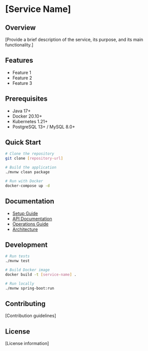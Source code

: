 # [Service Name]

## Overview
[Provide a brief description of the service, its purpose, and its main functionality.]

## Features
- Feature 1
- Feature 2
- Feature 3

## Prerequisites
- Java 17+
- Docker 20.10+
- Kubernetes 1.21+
- PostgreSQL 13+ / MySQL 8.0+

## Quick Start
```bash
# Clone the repository
git clone [repository-url]

# Build the application
./mvnw clean package

# Run with Docker
docker-compose up -d
```

## Documentation
- [Setup Guide](docs/setup/README.md)
- [API Documentation](docs/api/README.md)
- [Operations Guide](docs/operations/README.md)
- [Architecture](docs/architecture/README.md)

## Development
```bash
# Run tests
./mvnw test

# Build Docker image
docker build -t [service-name] .

# Run locally
./mvnw spring-boot:run
```

## Contributing
[Contribution guidelines]

## License
[License information]
